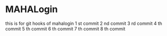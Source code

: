 # MAHALogin
this is for git hooks  of mahalogin
1 st commit
2 nd commit
3 rd commit
4 th commit
5 th commit
6 th commit
7 th commit
8 th commit

